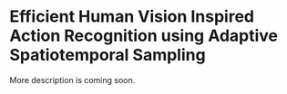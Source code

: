 # Efficient Human Vision Inspired Action Recognition using Adaptive Spatiotemporal Sampling

More description is coming soon.

